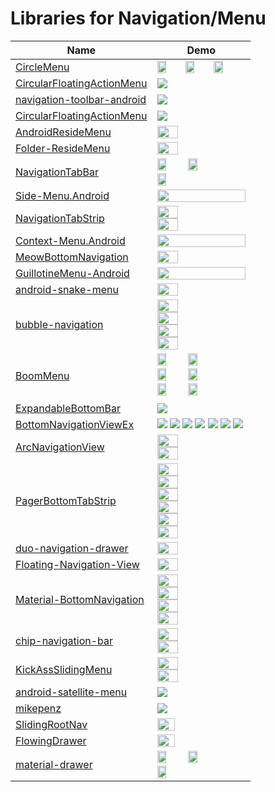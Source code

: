 Libraries for Navigation/Menu
======================
Name | Demo
--- | ---
[CircleMenu](https://github.com/ImangazalievM/CircleMenu) | <img src="https://raw.githubusercontent.com/ImangazalievM/CircleMenu/master/art/preview_simple.gif" width="32%"><img src="https://raw.githubusercontent.com/ImangazalievM/CircleMenu/master/art/preview_bottom_bar.gif" width="32%"><img src="https://raw.githubusercontent.com/ImangazalievM/CircleMenu/master/art/preview_fab.gif" width="32%">
[CircularFloatingActionMenu](https://github.com/oguzbilgener/CircularFloatingActionMenu) | <img src="https://github.com/oguzbilgener/CircularFloatingActionMenu/raw/master/assets/circularfab.gif">
[navigation-toolbar-android](https://github.com/Ramotion/navigation-toolbar-android) | <img src="https://github.com/Ramotion/navigation-toolbar-android/raw/master/Navigation-toolbar.gif">
[CircularFloatingActionMenu](https://github.com/oguzbilgener/CircularFloatingActionMenu) | <img src="https://github.com/oguzbilgener/CircularFloatingActionMenu/raw/master/assets/circularfab.gif">
[AndroidResideMenu](https://github.com/SpecialCyCi/AndroidResideMenu) | <img src="https://github.com/SpecialCyCi/AndroidResideMenu/raw/master/2.gif" width="49%">
[Folder-ResideMenu](https://github.com/dkmeteor/Folder-ResideMenu) | <img src="https://github.com/dkmeteor/Folder-ResideMenu/raw/master/Folder-residemenu.gif" width="49%">
[NavigationTabBar](https://github.com/Devlight/NavigationTabBar) | <img src="https://camo.githubusercontent.com/0875dc014d4ff27c9b009791bdecf2d53db98f4c/68747470733a2f2f64726976652e676f6f676c652e636f6d2f75633f6578706f72743d646f776e6c6f61642669643d304278504f5f55655337775363546d6879516c395259564979554645" width="32%"> <img src="https://camo.githubusercontent.com/0875dc014d4ff27c9b009791bdecf2d53db98f4c/68747470733a2f2f64726976652e676f6f676c652e636f6d2f75633f6578706f72743d646f776e6c6f61642669643d304278504f5f55655337775363546d6879516c395259564979554645" width="32%"> <img src="https://camo.githubusercontent.com/ccbbc3101e5750e383871a8192f3ed95699b28b3/68747470733a2f2f64726976652e676f6f676c652e636f6d2f75633f6578706f72743d646f776e6c6f61642669643d304278504f5f55655337775363636c5a53536c55325a453171565655" width="32%">
[Side-Menu.Android](https://github.com/Yalantis/Side-Menu.Android) | <img src="https://camo.githubusercontent.com/0f9d3d408c2124ac66407dd84c0bfa35d9c08c1d/68747470733a2f2f63646e2e6472696262626c652e636f6d2f75736572732f3132353035362f73637265656e73686f74732f313638393932322f6576656e74732d6d656e755f312d312d362e676966" width="100%">
[NavigationTabStrip](https://github.com/Devlight/NavigationTabStrip) | <img src="https://camo.githubusercontent.com/97f581e06853b85ebb9e6c71f7211c5f38a5e905/68747470733a2f2f732d6d656469612d63616368652d616b302e70696e696d672e636f6d2f6f726967696e616c732f34322f62342f34372f34326234343763323031363432623265383263393831626336353939643835302e676966" width="49%"> <img src="https://camo.githubusercontent.com/47e7aa53d603562d7c5cab1aa0ea8d409340b168/68747470733a2f2f732d6d656469612d63616368652d616b302e70696e696d672e636f6d2f6f726967696e616c732f34302f61652f35652f34306165356565643132396139306163396537656537336364623234653639642e676966" width="49%">
[Context-Menu.Android](https://github.com/Yalantis/Context-Menu.Android) | <img src="https://camo.githubusercontent.com/34af2f392488fffc63082b9f4d0b34f40427b6de/68747470733a2f2f63646e2e6472696262626c652e636f6d2f75736572732f3132353035362f73637265656e73686f74732f313738353237342f39396d696c65732d70726f66696c652d6c696768745f312d312d342e676966" width="100%">
[MeowBottomNavigation](https://github.com/oneHamidreza/MeowBottomNavigation) | <img src="https://github.com/shetmobile/MeowBottomNavigation/raw/master/resources/Preview.gif" width="49%">
[GuillotineMenu-Android](https://github.com/Yalantis/GuillotineMenu-Android) | <img src="https://yalantis.com/uploads/ckeditor/pictures/776/activitytopmenu_vkfwzsx-2_lGCYu4N.gif" width="100%">
[android-snake-menu](https://github.com/xmuSistone/android-snake-menu) | <img src="https://github.com/xmuSistone/android-snake-menu/raw/master/capture1.gif" width="49%">
[bubble-navigation](https://github.com/gauravk95/bubble-navigation) | <img src="https://raw.githubusercontent.com/gauravk95/bubble-navigation/master/sample/bn_two.gif" width="49%"> <img src="https://raw.githubusercontent.com/gauravk95/bubble-navigation/master/sample/bn_one.gif" width="49%"> <img src="https://raw.githubusercontent.com/gauravk95/bubble-navigation/master/sample/bn_four.gif" width="49%"> <img src="https://raw.githubusercontent.com/gauravk95/bubble-navigation/master/sample/bn_three.gif" width="49%">
[BoomMenu](https://github.com/Nightonke/BoomMenu) | <img src="https://github.com/Nightonke/BoomMenu/raw/master/Pictures/text-inside-button.gif" width="32%"> <img src="https://github.com/Nightonke/BoomMenu/raw/master/Pictures/ham-button.gif" width="32%"> <img src="https://github.com/Nightonke/BoomMenu/raw/master/Pictures/text-outside-button.gif" width="32%"> <img src="https://github.com/Nightonke/BoomMenu/raw/master/Pictures/actionbar-example.gif" width="32%"> <img src="https://github.com/Nightonke/BoomMenu/raw/master/Pictures/list-example.gif" width="32%"> <img src="https://github.com/Nightonke/BoomMenu/raw/master/Pictures/share-example.gif" width="32%">
[ExpandableBottomBar](https://github.com/st235/ExpandableBottomBar) | <img src="https://github.com/st235/ExpandableBottomBar/raw/master/images/video.gif">
[BottomNavigationViewEx](https://github.com/ittianyu/BottomNavigationViewEx) | <img src="https://github.com/ittianyu/BottomNavigationViewEx/raw/master/read_me_images/normal.gif"> <img src="https://github.com/ittianyu/BottomNavigationViewEx/raw/master/read_me_images/no_animation.gif"> <img src="https://github.com/ittianyu/BottomNavigationViewEx/raw/master/read_me_images/no_shifting_mode.gif"> <img src="https://github.com/ittianyu/BottomNavigationViewEx/raw/master/read_me_images/icon_selector_1.jpg"> <img src="https://github.com/ittianyu/BottomNavigationViewEx/raw/master/read_me_images/icon_margin_top.jpg"> <img src="https://github.com/ittianyu/BottomNavigationViewEx/raw/master/read_me_images/view_badger.gif"> <img src="https://github.com/ittianyu/BottomNavigationViewEx/raw/master/read_me_images/center_fab.jpg">
[ArcNavigationView](https://github.com/romtsn/ArcNavigationView) | <img src="https://raw.githubusercontent.com/rom4ek/ArcNavigationView/master/media/crop_inside.png" width="49%"> <img src="https://raw.githubusercontent.com/rom4ek/ArcNavigationView/master/media/crop_outside.png" width="49%">
[PagerBottomTabStrip](https://github.com/tyzlmjj/PagerBottomTabStrip) | <img src="https://github.com/tyzlmjj/PagerBottomTabStrip/raw/master/img/demo1.gif" width="49%"> <img src="https://github.com/tyzlmjj/PagerBottomTabStrip/raw/master/img/demo2.gif" width="49%"> <img src="https://github.com/tyzlmjj/PagerBottomTabStrip/raw/master/img/demo3.gif" width="49%"> <img src="https://github.com/tyzlmjj/PagerBottomTabStrip/raw/master/img/demo4.gif" width="49%"> <img src="https://github.com/tyzlmjj/PagerBottomTabStrip/raw/master/img/demo5.gif" width="49%"> <img src="https://github.com/tyzlmjj/PagerBottomTabStrip/raw/master/img/demo7.png" width="49%">
[duo-navigation-drawer](https://github.com/psdcompany/duo-navigation-drawer) | <img src="https://camo.githubusercontent.com/930d8161fb9d1c90beb93731fba70a14eee414c3/68747470733a2f2f6a2e676966732e636f6d2f7667797272562e676966" width="49%">
[Floating-Navigation-View](https://github.com/andremion/Floating-Navigation-View) | <img src="https://raw.githubusercontent.com/andremion/Floating-Navigation-View/master/art/sample.gif" width="49%">
[Material-BottomNavigation](https://github.com/sephiroth74/Material-BottomNavigation) | <img src="https://github.com/sephiroth74/Material-BottomNavigation/raw/master/art/video1.gif" width="49%"> <img src="https://github.com/sephiroth74/Material-BottomNavigation/raw/master/art/video2.gif" width="49%"> <img src="https://github.com/sephiroth74/Material-BottomNavigation/raw/master/art/video3.gif" width="49%"> <img src="https://github.com/sephiroth74/Material-BottomNavigation/raw/master/art/tablet.png" width="49%">
[chip-navigation-bar](https://github.com/ismaeldivita/chip-navigation-bar) | <img src="https://github.com/ismaeldivita/chip-navigation-bar/raw/master/art/h.gif" width="49%"> <img src="https://github.com/ismaeldivita/chip-navigation-bar/raw/master/art/h.gif" width="49%">
[KickAssSlidingMenu](https://github.com/jjhesk/KickAssSlidingMenu) | <img src="https://camo.githubusercontent.com/ae66781b8cdc7ec05de5bd3c832b20415f936088/687474703a2f2f692e67697068792e636f6d2f7a6b67787566335446594f46572e676966" width="49%"> <img src="https://camo.githubusercontent.com/bec62ed39fb24b2fd5c04a65f170b6593720e521/687474703a2f2f692e67697068792e636f6d2f4a625a366c6a56373552426f6b2e676966" width="49%">
[android-satellite-menu](https://github.com/siyamed/android-satellite-menu) | <img src="https://camo.githubusercontent.com/69c60ccfcc45203014ad793da924d2ca10ef0a65/687474703a2f2f692e696d6775722e636f6d2f3049676b6b74642e706e67">
[mikepenz](https://github.com/mikepenz/MaterialDrawer) | <img src="https://github.com/mikepenz/MaterialDrawer/raw/develop/DEV/github/screenshots_combined.jpg">
[SlidingRootNav](https://github.com/yarolegovich/SlidingRootNav) | <img src="https://github.com/yarolegovich/SlidingRootNav/raw/master/art/sample.gif" width="45%">
[FlowingDrawer](https://github.com/mxn21/FlowingDrawer) | <img src="https://github.com/mxn21/FlowingDrawer/raw/master/screen.gif" width="45%">
[material-drawer](https://github.com/heinrichreimer/material-drawer) | <img src="https://camo.githubusercontent.com/52fa2b37bf3735e50ec76824322bdf4e6de9710c/687474703a2f2f692e696d6775722e636f6d2f584867625761452e706e67" width="32%"> <img src="https://camo.githubusercontent.com/9afa4861f4714b7d456296b9b5bcad30de0fa341/687474703a2f2f692e696d6775722e636f6d2f754857396f4f682e706e67" width="32%"> <img src="https://camo.githubusercontent.com/7c8dcf2fe1b8420e9c9c221c528197a24e6d39a4/687474703a2f2f692e696d6775722e636f6d2f57586d6d6337612e706e67" width="32%">
